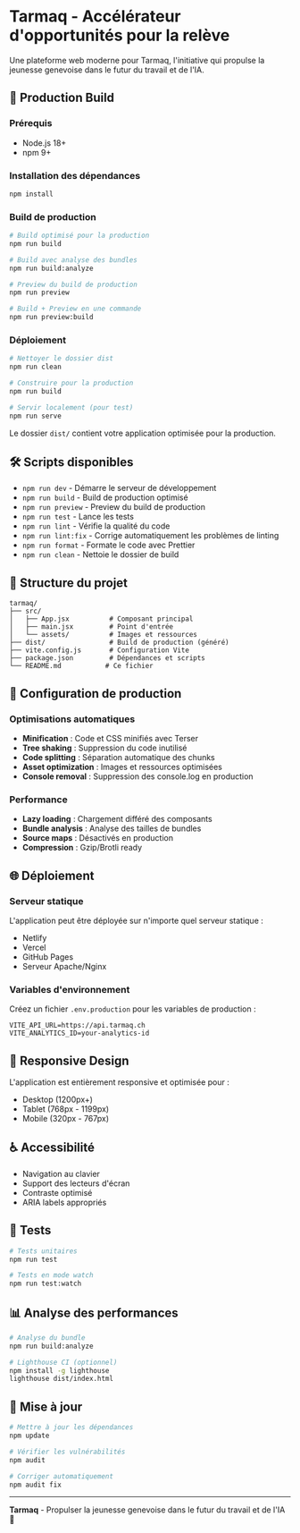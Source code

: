 # Tarmaq - Accélérateur d'opportunités pour la relève

Une plateforme web moderne pour Tarmaq, l'initiative qui propulse la jeunesse genevoise dans le futur du travail et de l'IA.

## 🚀 Production Build

### Prérequis
- Node.js 18+ 
- npm 9+

### Installation des dépendances
```bash
npm install
```

### Build de production
```bash
# Build optimisé pour la production
npm run build

# Build avec analyse des bundles
npm run build:analyze

# Preview du build de production
npm run preview

# Build + Preview en une commande
npm run preview:build
```

### Déploiement
```bash
# Nettoyer le dossier dist
npm run clean

# Construire pour la production
npm run build

# Servir localement (pour test)
npm run serve
```

Le dossier `dist/` contient votre application optimisée pour la production.

## 🛠️ Scripts disponibles

- `npm run dev` - Démarre le serveur de développement
- `npm run build` - Build de production optimisé
- `npm run preview` - Preview du build de production
- `npm run test` - Lance les tests
- `npm run lint` - Vérifie la qualité du code
- `npm run lint:fix` - Corrige automatiquement les problèmes de linting
- `npm run format` - Formate le code avec Prettier
- `npm run clean` - Nettoie le dossier de build

## 📁 Structure du projet

```
tarmaq/
├── src/
│   ├── App.jsx          # Composant principal
│   ├── main.jsx         # Point d'entrée
│   └── assets/          # Images et ressources
├── dist/                # Build de production (généré)
├── vite.config.js       # Configuration Vite
├── package.json         # Dépendances et scripts
└── README.md           # Ce fichier
```

## 🔧 Configuration de production

### Optimisations automatiques
- **Minification** : Code et CSS minifiés avec Terser
- **Tree shaking** : Suppression du code inutilisé
- **Code splitting** : Séparation automatique des chunks
- **Asset optimization** : Images et ressources optimisées
- **Console removal** : Suppression des console.log en production

### Performance
- **Lazy loading** : Chargement différé des composants
- **Bundle analysis** : Analyse des tailles de bundles
- **Source maps** : Désactivés en production
- **Compression** : Gzip/Brotli ready

## 🌐 Déploiement

### Serveur statique
L'application peut être déployée sur n'importe quel serveur statique :
- Netlify
- Vercel
- GitHub Pages
- Serveur Apache/Nginx

### Variables d'environnement
Créez un fichier `.env.production` pour les variables de production :
```env
VITE_API_URL=https://api.tarmaq.ch
VITE_ANALYTICS_ID=your-analytics-id
```

## 📱 Responsive Design
L'application est entièrement responsive et optimisée pour :
- Desktop (1200px+)
- Tablet (768px - 1199px)
- Mobile (320px - 767px)

## ♿ Accessibilité
- Navigation au clavier
- Support des lecteurs d'écran
- Contraste optimisé
- ARIA labels appropriés

## 🧪 Tests
```bash
# Tests unitaires
npm run test

# Tests en mode watch
npm run test:watch
```

## 📊 Analyse des performances
```bash
# Analyse du bundle
npm run build:analyze

# Lighthouse CI (optionnel)
npm install -g lighthouse
lighthouse dist/index.html
```

## 🔄 Mise à jour
```bash
# Mettre à jour les dépendances
npm update

# Vérifier les vulnérabilités
npm audit

# Corriger automatiquement
npm audit fix
```

---

**Tarmaq** - Propulser la jeunesse genevoise dans le futur du travail et de l'IA 🚀
